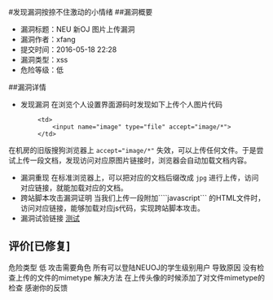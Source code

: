 #发现漏洞按捺不住激动的小情绪
##漏洞概要
- 漏洞标题：NEU 新OJ 图片上传漏洞
- 漏洞作者：xfang
- 提交时间：2016-05-18 22:28
- 漏洞类型：xss
- 危险等级：低

##漏洞详情
- 发现漏洞 
在浏览个人设置界面源码时发现如下上传个人图片代码
```
		<td>
			<input name="image" type="file" accept="image/*">
		</td>
```
在机房的旧版搜狗浏览器上 ```accept="image/*"``` 失效，可以上传任何文件。于是尝试上传一段文档，发现访问对应原图片链接时，浏览器会自动加载文档内容。
- 漏洞重现
在标准浏览器上，可以把对应的文档后缀改成 ```jpg``` 进行上传，访问对应链接，就能加载对应的文档。
- 跨站脚本攻击漏洞证明
当我们上传一段附加````javascript``` 的HTML文件时，访问对应链接，能够加载对应js代码，实现跨站脚本攻击。
- 漏洞试验链接
[测试](http://202.118.31.226/avatar/673)


## 评价[已修复]

危险类型 低
攻击需要角色 所有可以登陆NEUOJ的学生级别用户
导致原因 没有检查上传的文件的mimetype
解决方法 在上传头像的时候添加了对文件mimetype的检查
感谢你的反馈
